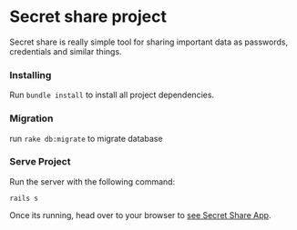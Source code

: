 # Secret share project

Secret share is really simple tool for sharing important data as passwords,
credentials and similar things.

### Installing

Run `bundle install` to install all project dependencies.

### Migration

run `rake db:migrate` to migrate database

### Serve Project

Run the server with the following command:

```
rails s
```

Once its running, head over to your browser to [see Secret Share App](http://localhost:3000/).
